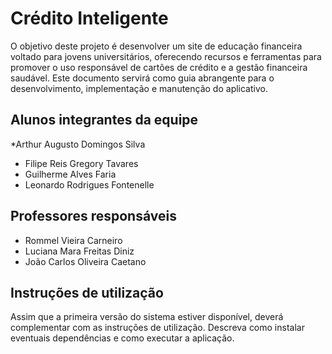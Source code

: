 # Crédito Inteligente

O objetivo deste projeto é desenvolver um site de educação financeira voltado para jovens
universitários, oferecendo recursos e ferramentas para promover o uso responsável de cartões de
crédito e a gestão financeira saudável. Este documento servirá como guia abrangente para o
desenvolvimento, implementação e manutenção do aplicativo.
## Alunos integrantes da equipe

*Arthur Augusto Domingos Silva
* Filipe Reis Gregory Tavares
* Guilherme Alves Faria
* Leonardo Rodrigues Fontenelle

## Professores responsáveis

* Rommel Vieira Carneiro
* Luciana Mara Freitas Diniz
* João Carlos Oliveira Caetano
## Instruções de utilização

Assim que a primeira versão do sistema estiver disponível, deverá complementar com as instruções de utilização. Descreva como instalar eventuais dependências e como executar a aplicação.
